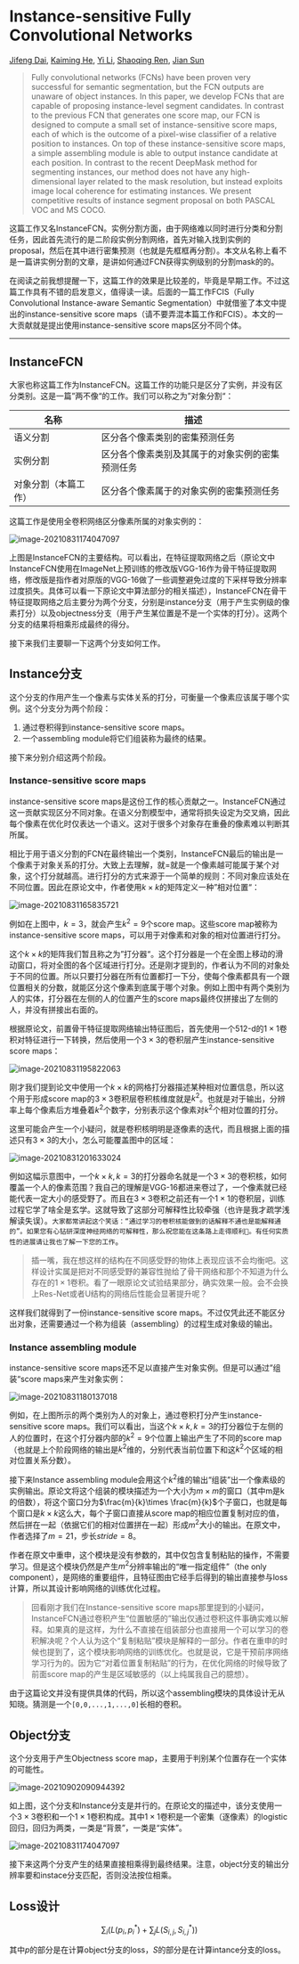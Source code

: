 # Instance-sensitive Fully Convolutional Networks

[Jifeng Dai](https://arxiv.org/search/cs?searchtype=author&query=Dai%2C+J), [Kaiming He](https://arxiv.org/search/cs?searchtype=author&query=He%2C+K), [Yi Li](https://arxiv.org/search/cs?searchtype=author&query=Li%2C+Y), [Shaoqing Ren](https://arxiv.org/search/cs?searchtype=author&query=Ren%2C+S), [Jian Sun](https://arxiv.org/search/cs?searchtype=author&query=Sun%2C+J)

> Fully convolutional networks (FCNs) have been proven very successful for semantic segmentation, but the FCN outputs are unaware of object instances. In this paper, we develop FCNs that are capable of proposing instance-level segment candidates. In contrast to the previous FCN that generates one score map, our FCN is designed to compute a small set of instance-sensitive score maps, each of which is the outcome of a pixel-wise classifier of a relative position to instances. On top of these instance-sensitive score maps, a simple assembling module is able to output instance candidate at each position. In contrast to the recent DeepMask method for segmenting instances, our method does not have any high-dimensional layer related to the mask resolution, but instead exploits image local coherence for estimating instances. We present competitive results of instance segment proposal on both PASCAL VOC and MS COCO.

这篇工作又名InstanceFCN。实例分割方面，由于网络难以同时进行分类和分割任务，因此首先流行的是二阶段实例分割网络，首先对输入找到实例的proposal，然后在其中进行密集预测（也就是先框框再分割）。本文从名称上看不是一篇讲实例分割的文章，是讲如何通过FCN获得实例级别的分割mask的的。

在阅读之前我想提醒一下，这篇工作的效果是比较差的，毕竟是早期工作。不过这篇工作具有不错的启发意义，值得读一读。后面的一篇工作FCIS（Fully Convolutional Instance-aware Semantic Segmentation）中就借鉴了本文中提出的instance-sensitive score maps（请不要弄混本篇工作和FCIS）。本文的一大贡献就是提出使用instance-sensitive score maps区分不同个体。

---

## InstanceFCN

大家也称这篇工作为InstanceFCN。这篇工作的功能只是区分了实例，并没有区分类别。这是一篇”两不像“的工作。我们可以称之为”对象分割“：

| 名称                 | 描述                                             |
| -------------------- | ------------------------------------------------ |
| 语义分割             | 区分各个像素类别的密集预测任务                   |
| 实例分割             | 区分各个像素类别及其属于的对象实例的密集预测任务 |
| 对象分割（本篇工作） | 区分各个像素属于的对象实例的密集预测任务         |

这篇工作是使用全卷积网络区分像素所属的对象实例的：

![image-20210831174047097](./src/Instance-sensitive-Fully-Convolutional-Networks/image-20210831174047097.png)

上图是InstanceFCN的主要结构。可以看出，在特征提取网络之后（原论文中InstanceFCN使用在ImageNet上预训练的修改版VGG-16作为骨干特征提取网络，修改版是指作者对原版的VGG-16做了一些调整避免过度的下采样导致分辨率过度损失。具体可以看一下原论文中算法部分的相关描述），InstanceFCN在骨干特征提取网络之后主要分为两个分支，分别是instance分支（用于产生实例级的像素打分）以及objectness分支（用于产生某位置是不是一个实体的打分）。这两个分支的结果将相乘形成最终的得分。

接下来我们主要聊一下这两个分支如何工作。

## Instance分支

这个分支的作用产生一个像素与实体关系的打分，可衡量一个像素应该属于哪个实例。这个分支分为两个阶段：

1. 通过卷积得到instance-sensitive score maps。
2. 一个assembling module将它们组装称为最终的结果。

接下来分别介绍这两个阶段。

### Instance-sensitive score maps

instance-sensitive score maps是这份工作的核心贡献之一。InstanceFCN通过这一贡献实现区分不同对象。在语义分割模型中，通常将损失设定为交叉熵，因此每个像素在优化时仅表达一个语义。这对于很多个对象存在重叠的像素难以判断其所属。

相比于用于语义分割的FCN在最终输出一个类别，InstanceFCN最后的输出是一个像素于对象关系的打分。大致上去理解，就=就是一个像素越可能属于某个对象，这个打分就越高。进行打分的方式来源于一个简单的规则：不同对象应该处在不同位置。因此在原论文中，作者使用$k\times k$的矩阵定义一种”相对位置“：

![image-20210831165835721](./src/Instance-sensitive-Fully-Convolutional-Networks/image-20210831165835721.png)

例如在上图中，$k=3$，就会产生$k^2=9$个score map。这些score map被称为instance-sensitive score maps，可以用于对像素和对象的相对位置进行打分。

这个$k\times k$的矩阵我们暂且称之为”打分器“。这个打分器是一个在全图上移动的滑动窗口，将对全图的各个区域进行打分。还是刚才提到的，作者认为不同的对象处于不同的位置。所以只要打分器在所有位置都打一下分，使每个像素都具有一个跟位置相关的分数，就能区分这个像素到底属于哪个对象。例如上图中有两个类别为人的实体，打分器在左侧的人的位置产生的score maps最终仅拼接出了左侧的人，并没有拼接出右面的。

根据原论文，前置骨干特征提取网络输出特征图后，首先使用一个512-d的$1\times 1$卷积对特征进行一下转换，然后使用一个$3\times 3$的卷积层产生instance-sensitive score maps：

![image-20210831195822063](./src/Instance-sensitive-Fully-Convolutional-Networks/image-20210831195822063.png)

刚才我们提到论文中使用一个$k\times k$的网格打分器描述某种相对位置信息，所以这个用于形成score map的$3\times 3$卷积层卷积核维度就是$k^2$。也就是对于输出，分辨率上每个像素后方堆叠着$k^2$个数字，分别表示这个像素对$k^2$个相对位置的打分。

这里可能会产生一个小疑问，就是卷积核明明是逐像素的迭代，而且根据上面的描述只有$3\times 3$的大小，怎么可能覆盖图中的区域：

![image-20210831201633024](./src/Instance-sensitive-Fully-Convolutional-Networks/image-20210831201633024.png)

例如这幅示意图中，一个$k\times k,k=3$的打分器命名就是一个$3\times 3$的卷积核，如何覆盖一个人的像素范围？我自己的理解是VGG-16都进来卷过了，一个像素就已经能代表一定大小的感受野了。而且在$3\times 3$卷积之前还有一个$1\times 1$的卷积层，训练过程它学了啥全是玄学。这就导致了这部分可解释性比较牵强（也许是我才疏学浅解读失误）。`大家都常讲起这个笑话：“通过学习的卷积核能做到的话解释不通也是能解释通的”。如果您有心钻研深度神经网络的可解释性，那么祝您能在这条路上走得顺利👻。有任何实质性的进展请让我也了解一下您的工作`。

> 插一嘴，我在想这样的结构在不同感受野的物体上表现应该不会均衡吧。这样设计实属是把对不同感受野的兼容性抛给了骨干网络和那个不知道为什么存在的$1\times 1$卷积。看了一眼原论文试验结果部分，确实效果一般。会不会换上Res-Net或者U结构的网络后性能会显著提升呢？

这样我们就得到了一份instance-sensitive score maps。不过仅凭此还不能区分出对象，还需要通过一个称为组装（assembling）的过程生成对象级的输出。

### Instance assembling module

instance-sensitive score maps还不足以直接产生对象实例。但是可以通过”组装“score maps来产生对象实例：

![image-20210831180137018](./src/Instance-sensitive-Fully-Convolutional-Networks/image-20210831180137018.png)

例如，在上图所示的两个类别为人的对象上，通过卷积打分产生instance-sensitive score maps。我们可以看出，当这个$k\times k ,k=3$的打分器位于左侧的人的位置时，在这个打分器内部的$k^2 = 9$个位置上输出产生了不同的score map（也就是上个阶段网络的输出是$k^2$维的，分别代表当前位置下和这$k^2$个区域的相对位置关系分数）。

接下来Instance assembling module会用这个$k^2$维的输出“组装”出一个像素级的实例输出。原论文将这个组装的模块描述为一个大小为$m\times m$的窗口（其中m是k的倍数），将这个窗口分为$\frac{m}{k}\times \frac{m}{k}$个子窗口，也就是每个窗口是$k\times k$这么大，每个子窗口直接从score map的相应位置复制对应的值，然后拼在一起（依据它们的相对位置拼在一起）形成$m^2$大小的输出。在原文中，作者选择了$m=21$，步长$stride = 8$。

作者在原文中重申，这个模块是没有参数的，其中仅包含复制粘贴的操作，不需要学习。但是这个模块仍然是产生$m^2$分辨率输出的“唯一指定组件”（the only component），是网络的重要组件，且特征图由它经手后得到的输出直接参与loss计算，所以其设计影响网络的训练优化过程。

> 回看刚才我们在Instance-sensitive score maps那里提到的小疑问，InstanceFCN通过卷积产生“位置敏感的”输出仅通过卷积这件事确实难以解释。如果真的是这样，为什么不直接在组装部分也直接用一个可以学习的卷积解决呢？个人认为这个“复制粘贴”模块是解释的一部分。作者在重申的时候也提到了，这个模块影响网络的训练优化。也就是说，它是干预前序网络学习行为的。因为它“对着位置复制粘贴”的行为，在优化网络的时候导致了前面score map的产生是区域敏感的（以上纯属我自己的臆想）。

由于这篇论文并没有提供具体的代码，所以这个assembling模块的具体设计无从知晓。猜测是一个`[0,0,...,1,...,0]`长相的卷积。

## Object分支

这个分支用于产生Objectness score map，主要用于判别某个位置存在一个实体的可能性。

![image-20210902090944392](./src/Instance-sensitive-Fully-Convolutional-Networks/image-20210902090944392.png)

如上图，这个分支和Instance分支是并行的。在原论文的描述中，该分支使用一个$3\times 3$卷积和一个$1\times 1$卷积构成。其中$1\times 1$卷积是一个密集（逐像素）的logistic回归，回归为两类，一类是“背景”，一类是“实体”。

![image-20210831174047097](./src/Instance-sensitive-Fully-Convolutional-Networks/image-20210831174047097.png)

接下来这两个分支产生的结果直接相乘得到最终结果。注意，object分支的输出分辨率要和instace分支匹配，否则没法按位相乘。

## Loss设计

$$
\sum_i (L(p_i,p_i^*)+\sum_j L(S_{i,j},S_{i,j}^*))
$$

其中$p$的部分是在计算object分支的loss，$S$的部分是在计算intance分支的loss。
